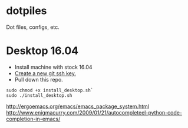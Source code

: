 dotpiles
========

Dot files, configs, etc.

Desktop 16.04
====
* Install machine with stock 16.04
* [Create a new git ssh key.]( https://help.github.com/articles/generating-a-new-ssh-key-and-adding-it-to-the-ssh-agent/)
* Pull down this repo.
```
sudo chmod +x install_desktop.sh`
sudo ./install_desktop.sh
```

http://ergoemacs.org/emacs/emacs_package_system.html
http://www.enigmacurry.com/2009/01/21/autocompleteel-python-code-completion-in-emacs/
